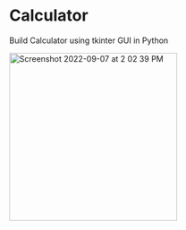 # Calculator
Build Calculator using tkinter GUI in Python

<img width="300" alt="Screenshot 2022-09-07 at 2 02 39 PM" src="https://user-images.githubusercontent.com/95522797/189520114-b128baf7-caae-4a42-86f1-9428cac418b6.png">
